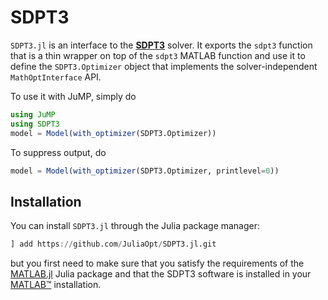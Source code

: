 # SDPT3

`SDPT3.jl` is an interface to the **[SDPT3](https://blog.nus.edu.sg/mattohkc/softwares/sdpt3/)**
solver. It exports the `sdpt3` function that is a thin wrapper on top of the
`sdpt3` MATLAB function and use it to define the `SDPT3.Optimizer` object that
implements the solver-independent `MathOptInterface` API.

To use it with JuMP, simply do
```julia
using JuMP
using SDPT3
model = Model(with_optimizer(SDPT3.Optimizer))
```
To suppress output, do
```julia
model = Model(with_optimizer(SDPT3.Optimizer, printlevel=0))
```

## Installation

You can install `SDPT3.jl` through the Julia package manager:
```julia
] add https://github.com/JuliaOpt/SDPT3.jl.git
```
but you first need to make sure that you satisfy the requirements of the
[MATLAB.jl](https://github.com/JuliaInterop/MATLAB.jl) Julia package and that
the SDPT3 software is installed in your
[MATLAB™](http://www.mathworks.com/products/matlab/) installation.

